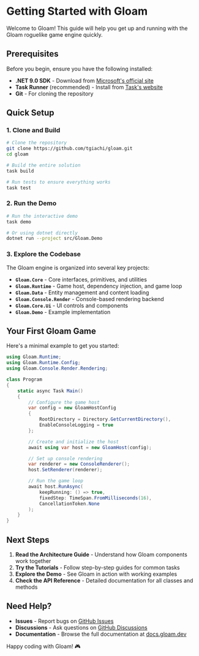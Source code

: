 # Getting Started with Gloam

Welcome to Gloam! This guide will help you get up and running with the Gloam roguelike game engine quickly.

## Prerequisites

Before you begin, ensure you have the following installed:

- **.NET 9.0 SDK** - Download from [Microsoft's official site](https://dotnet.microsoft.com/download/dotnet/9.0)
- **Task Runner** (recommended) - Install from [Task's website](https://taskfile.dev)
- **Git** - For cloning the repository

## Quick Setup

### 1. Clone and Build

```bash
# Clone the repository
git clone https://github.com/tgiachi/gloam.git
cd gloam

# Build the entire solution
task build

# Run tests to ensure everything works
task test
```

### 2. Run the Demo

```bash
# Run the interactive demo
task demo

# Or using dotnet directly
dotnet run --project src/Gloam.Demo
```

### 3. Explore the Codebase

The Gloam engine is organized into several key projects:

- **`Gloam.Core`** - Core interfaces, primitives, and utilities
- **`Gloam.Runtime`** - Game host, dependency injection, and game loop
- **`Gloam.Data`** - Entity management and content loading
- **`Gloam.Console.Render`** - Console-based rendering backend
- **`Gloam.Core.Ui`** - UI controls and components
- **`Gloam.Demo`** - Example implementation

## Your First Gloam Game

Here's a minimal example to get you started:

```csharp
using Gloam.Runtime;
using Gloam.Runtime.Config;
using Gloam.Console.Render.Rendering;

class Program
{
    static async Task Main()
    {
        // Configure the game host
        var config = new GloamHostConfig
        {
            RootDirectory = Directory.GetCurrentDirectory(),
            EnableConsoleLogging = true
        };

        // Create and initialize the host
        await using var host = new GloamHost(config);

        // Set up console rendering
        var renderer = new ConsoleRenderer();
        host.SetRenderer(renderer);

        // Run the game loop
        await host.RunAsync(
            keepRunning: () => true,
            fixedStep: TimeSpan.FromMilliseconds(16),
            CancellationToken.None
        );
    }
}
```

## Next Steps

1. **Read the Architecture Guide** - Understand how Gloam components work together
2. **Try the Tutorials** - Follow step-by-step guides for common tasks
3. **Explore the Demo** - See Gloam in action with working examples
4. **Check the API Reference** - Detailed documentation for all classes and methods

## Need Help?

- **Issues** - Report bugs on [GitHub Issues](https://github.com/tgiachi/gloam/issues)
- **Discussions** - Ask questions on [GitHub Discussions](https://github.com/tgiachi/gloam/discussions)
- **Documentation** - Browse the full documentation at [docs.gloam.dev](https://yourdocs.github.io/gloam/)

Happy coding with Gloam! 🎮